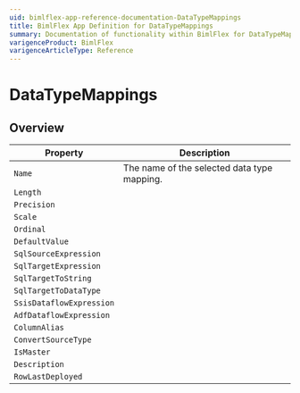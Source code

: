 ```yaml
---
uid: bimlflex-app-reference-documentation-DataTypeMappings
title: BimlFlex App Definition for DataTypeMappings
summary: Documentation of functionality within BimlFlex for DataTypeMappings
varigenceProduct: BimlFlex
varigenceArticleType: Reference
---
```


# DataTypeMappings



## Overview
  
| Property | Description |
| --------- | ----------- |
|`Name` | The name of the selected data type mapping.|
|`Length` | |
|`Precision` | |
|`Scale` | |
|`Ordinal` | |
|`DefaultValue` | |
|`SqlSourceExpression` | |
|`SqlTargetExpression` | |
|`SqlTargetToString` | |
|`SqlTargetToDataType` | |
|`SsisDataflowExpression` | |
|`AdfDataflowExpression` | |
|`ColumnAlias` | |
|`ConvertSourceType` | |
|`IsMaster` | |
|`Description` | |
|`RowLastDeployed` | |
